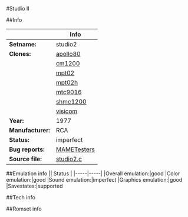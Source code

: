 #Studio II

##Info

||Info|
|-----|-----|
|**Setname:**|studio2
|**Clones:**|[apollo80](apollo80.md)
||[cm1200](cm1200.md)
||[mpt02](mpt02.md)
||[mpt02h](mpt02h.md)
||[mtc9016](mtc9016.md)
||[shmc1200](shmc1200.md)
||[visicom](visicom.md)
|**Year:**|1977
|**Manufacturer:**|RCA
|**Status:**|imperfect
|**Bug reports:**|[MAMETesters](http://mametesters.org/view_all_set.php?type=1&temporary=y&search=studio2.c)
|**Source file:**|[studio2.c](https://github.com/mamedev/mame/blob/master/src/mess/drivers/studio2.c)

##Emulation info
|| Status |
|-----|-----|
|Overall emulation:|good
|Color emulation:|good
|Sound emulation:|imperfect
|Graphics emulation:|good
|Savestates:|supported

##Tech info

##Romset info

<!--- START OF EDITED COMMENT DO NOT TOUCH TEXT ABOVE-->
